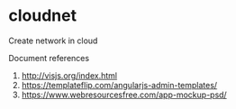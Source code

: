# cloudnet
Create network in cloud


Document references
1. http://visjs.org/index.html
2. https://templateflip.com/angularjs-admin-templates/
3. https://www.webresourcesfree.com/app-mockup-psd/
